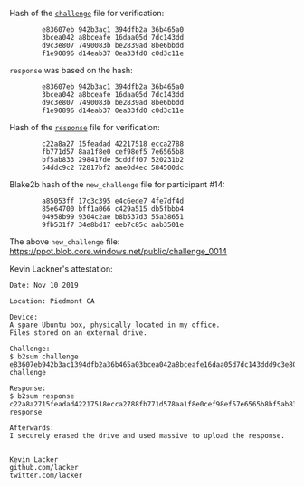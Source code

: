 Hash of the [`challenge`](https://ppot.blob.core.windows.net/public/challenge_0013) file for verification:

```
        e83607eb 942b3ac1 394dfb2a 36b465a0
        3bcea042 a8bceafe 16daa05d 7dc143dd
        d9c3e807 7490083b be2839ad 8be6bbdd
        f1e90896 d14eab37 0ea33fd0 c0d3c11e
```

`response` was based on the hash:

```
        e83607eb 942b3ac1 394dfb2a 36b465a0
        3bcea042 a8bceafe 16daa05d 7dc143dd
        d9c3e807 7490083b be2839ad 8be6bbdd
        f1e90896 d14eab37 0ea33fd0 c0d3c11e
```

Hash of the [`response`](https://ppot.blob.core.windows.net/public/response_0013_kevin) file for verification:

```
        c22a8a27 15feadad 42217518 ecca2788
        fb771d57 8aa1f8e0 cef98ef5 7e6565b8
        bf5ab833 298417de 5cddff07 520231b2
        54ddc9c2 72817bf2 aae0d4ec 584500dc
```

Blake2b hash of the `new_challenge` file for participant #14:

```
        a85053ff 17c3c395 e4c6ede7 4fe7df4d
        85e64700 bff1a066 c429a515 db5fbbb4
        04958b99 9304c2ae b8b537d3 55a38651
        9fb531f7 34e8bd17 eeb7c85c aab3501e
```

The above `new_challenge` file: https://ppot.blob.core.windows.net/public/challenge_0014

Kevin Lackner's attestation:

```
Date: Nov 10 2019

Location: Piedmont CA

Device:
A spare Ubuntu box, physically located in my office.
Files stored on an external drive.

Challenge:
$ b2sum challenge
e83607eb942b3ac1394dfb2a36b465a03bcea042a8bceafe16daa05d7dc143ddd9c3e8077490083bbe2839ad8be6bbddf1e90896d14eab370ea33fd0c0d3c11e  challenge

Response:
$ b2sum response
c22a8a2715feadad42217518ecca2788fb771d578aa1f8e0cef98ef57e6565b8bf5ab833298417de5cddff07520231b254ddc9c272817bf2aae0d4ec584500dc  response

Afterwards:
I securely erased the drive and used massive to upload the response.


Kevin Lacker
github.com/lacker
twitter.com/lacker
```

